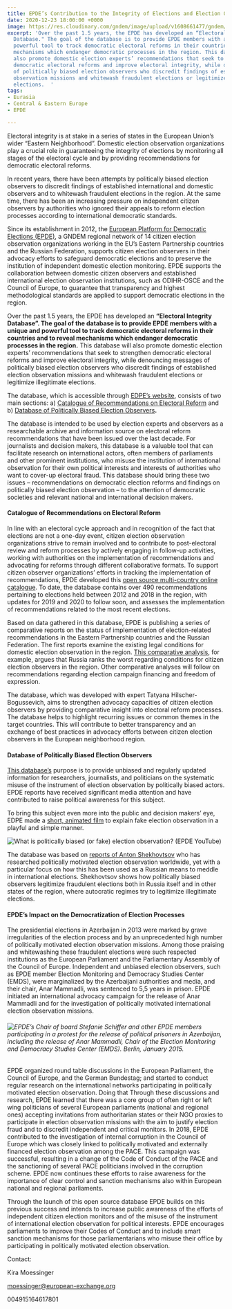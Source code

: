 ```yaml
---
title: EPDE’s Contribution to the Integrity of Elections and Election Observation
date: 2020-12-23 18:00:00 +0000
image: https://res.cloudinary.com/gndem/image/upload/v1608661477/gndem/Screenshot_fake_observer_media_gscwtc.jpg
excerpt: 'Over the past 1.5 years, the EPDE has developed an “Electoral Integrity
  Database." The goal of the database is to provide EPDE members with a unique and
  powerful tool to track democratic electoral reforms in their countries and to reveal
  mechanisms which endanger democratic processes in the region. This database will
  also promote domestic election experts’ recommendations that seek to strengthen
  democratic electoral reforms and improve electoral integrity, while denouncing messages
  of politically biased election observers who discredit findings of established election
  observation missions and whitewash fraudulent elections or legitimize illegitimate
  elections.  '
tags:
- Eurasia
- Central & Eastern Europe
- EPDE

---
```

Electoral integrity is at stake in a series of states in the European Union’s wider “Eastern Neighborhood”. Domestic election observation organizations play a crucial role in guaranteeing the integrity of elections by monitoring all stages of the electoral cycle and by providing recommendations for democratic electoral reforms.

In recent years, there have been attempts by politically biased election observers to discredit findings of established international and domestic observers and to whitewash fraudulent elections in the region. At the same time, there has been an increasing pressure on independent citizen observers by authorities who ignored their appeals to reform election processes according to international democratic standards.

Since its establishment in 2012, the [European Platform for Democratic Elections (EPDE)](https://www.epde.org/en/for-free-elections-in-europe.html "EPDE"), a GNDEM regional network of 14 citizen election observation organizations working in the EU’s Eastern Partnership countries and the Russian Federation, supports citizen election observers in their advocacy efforts to safeguard democratic elections and to preserve the institution of independent domestic election monitoring. EPDE supports the collaboration between domestic citizen observers and established international election observation institutions, such as ODIHR-OSCE and the Council of Europe, to guarantee that transparency and highest methodological standards are applied to support democratic elections in the region.

Over the past 1.5 years, the EPDE has developed an **“Electoral Integrity Database”. The goal of the database is to provide EPDE members with a unique and powerful tool to track democratic electoral reforms in their countries and to reveal mechanisms which endanger democratic processes in the region.** This database will also promote domestic election experts’ recommendations that seek to strengthen democratic electoral reforms and improve electoral integrity, while denouncing messages of politically biased election observers who discredit findings of established election observation missions and whitewash fraudulent elections or legitimize illegitimate elections.

The database, which is accessible through [EDPE’s website](https://db.epde.org/ "EPDE"), consists of two main sections: a) [Catalogue of Recommendations on Electoral Reform](https://www.electoral-reform.org/recommendations-on-electoral-reform.html "EPDE") and b) [Database of Politically Biased Election Observers](https://www.fakeobservers.org/politically-biased-election-observers.html "EPDE")**.**

The database is intended to be used by election experts and observers as a researchable archive and information source on electoral reform recommendations that have been issued over the last decade. For journalists and decision makers, this database is a valuable tool that can facilitate research on international actors, often members of parliaments and other prominent institutions, who misuse the institution of international observation for their own political interests and interests of authorities who want to cover-up electoral fraud. This database should bring these two issues – recommendations on democratic election reforms and findings on politically biased election observation – to the attention of democratic societies and relevant national and international decision makers.

#### Catalogue of Recommendations on Electoral Reform

In line with an electoral cycle approach and in recognition of the fact that elections are not a one-day event, citizen election observation organizations strive to remain involved and to contribute to post-electoral review and reform processes by actively engaging in follow-up activities, working with authorities on the implementation of recommendations and advocating for reforms through different collaborative formats. To support citizen observer organizations’ efforts in tracking the implementation of recommendations, EPDE developed this [open source multi-country online catalogue](https://www.electoral-reform.org/recommendations-on-electoral-reform.html "open source"). To date, the database contains over 490 recommendations pertaining to elections held between 2012 and 2018 in the region, with updates for 2019 and 2020 to follow soon, and assesses the implementation of recommendations related to the most recent elections.

Based on data gathered in this database, EPDE is publishing a series of comparative reports on the status of implementation of election-related recommendations in the Eastern Partnership countries and the Russian Federation. The first reports examine the existing legal conditions for domestic election observation in the region. [This comparative analysis](https://www.epde.org/en/news/details/comparative-study-on-conditions-for-citizen-election-observation-in-the-eueap-and-russia-2475.html "analysis"), for example, argues that Russia ranks the worst regarding conditions for citizen election observers in the region. Other comparative analyses will follow on recommendations regarding election campaign financing and freedom of expression.

The database, which was developed with expert Tatyana Hilscher-Bogussevich, aims to strengthen advocacy capacities of citizen election observers by providing comparative insight into electoral reform processes. The database helps to highlight recurring issues or common themes in the target countries. This will contribute to better transparency and an exchange of best practices in advocacy efforts between citizen election observers in the European neighborhood region.

#### Database of Politically Biased Election Observers

[This database’s](https://www.fakeobservers.org/politically-biased-election-observers.html "database") purpose is to provide unbiased and regularly updated information for researchers, journalists, and politicians on the systematic misuse of the instrument of election observation by politically biased actors. EPDE reports have received significant media attention and have contributed to raise political awareness for this subject.

To bring this subject even more into the public and decision makers’ eye, EDPE made a [short, animated film](https://youtu.be/eE2MV68WT7o "film") to explain fake election observation in a playful and simple manner.

![What is politically biased (or fake) election observation? (EPDE YouTube)](https://res.cloudinary.com/gndem/image/upload/v1608661477/gndem/Screenshot_fake_observer_media_gscwtc.jpg "What is politically biased (or fake) election observation? (EDPE YouTube)")

The database was based on [reports of Anton Shekhovtsov](https://www.epde.org/en/documents/category/observe-the-observer-16.html) who has researched politically motivated election observation worldwide, yet with a particular focus on how this has been used as a Russian means to meddle in international elections. Shekhovtsov shows how politically biased observers legitimize fraudulent elections both in Russia itself and in other states of the region, where autocratic regimes try to legitimize illegitimate elections.

#### EPDE’s Impact on the Democratization of Election Processes

The presidential elections in Azerbaijan in 2013 were marked by grave irregularities of the election process and by an unprecedented high number of politically motivated election observation missions. Among those praising and whitewashing these fraudulent elections were such respected institutions as the European Parliament and the Parliamentary Assembly of the Council of Europe. Independent and unbiased election observers, such as EPDE member Election Monitoring and Democracy Studies Center (EMDS), were marginalized by the Azerbaijani authorities and media, and their chair, Anar Mammadli, was sentenced to 5,5 years in prison. EPDE initiated an international advocacy campaign for the release of Anar Mammadli and for the investigation of politically motivated international election observation missions.

###### ![EPDE’s Chair of board Stefanie Schiffer and other EPDE members participating in a protest for the release of political prisoners in Azerbaijan, including the release of Anar Mammadli, Chair of the Election Monitoring and Democracy Studies Center (EMDS). Berlin, January 2015. ](https://res.cloudinary.com/gndem/image/upload/v1608661415/gndem/Free_Anar_protest_bcl6sc.jpg "EPDE’s Chair of board Stefanie Schiffer and other EPDE members participating in a protest for the release of political prisoners in Azerbaijan, including the release of Anar Mammadli, Chair of the Election Monitoring and Democracy Studies Center (EMDS). Berlin, January 2015. ")

EPDE organized round table discussions in the European Parliament, the Council of Europe, and the German Bundestag; and started to conduct regular research on the international networks participating in politically motivated election observation. Doing that Through these discussions and research, EPDE learned that there was a core group of often right or left wing politicians of several European parliaments (national and regional ones) accepting invitations from authoritarian states or their NGO proxies to participate in election observation missions with the aim to justify election fraud and to discredit independent and critical monitors. In 2018, EPDE contributed to the investigation of internal corruption in the Council of Europe which was closely linked to politically motivated and externally financed election observation among the PACE. This campaign was successful, resulting in a change of the Code of Conduct of the PACE and the sanctioning of several PACE politicians involved in the corruption scheme. EPDE now continues these efforts to raise awareness for the importance of clear control and sanction mechanisms also within European national and regional parliaments.

Through the launch of this open source database EPDE builds on this previous success and intends to increase public awareness of the efforts of independent citizen election monitors and of the misuse of the instrument of international election observation for political interests. EPDE encourages parliaments to improve their Codes of Conduct and to include smart sanction mechanisms for those parliamentarians who misuse their office by participating in politically motivated election observation.

Contact: 

Kira Moessinger

moessinger@european-exchange.org

004915164617801